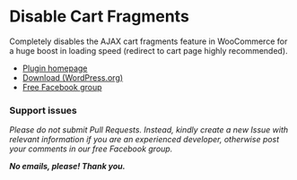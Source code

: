 # Disable Cart Fragments

Completely disables the AJAX cart fragments feature in WooCommerce for a huge boost in loading speed (redirect to cart page highly recommended).

* [Plugin homepage](https://www.littlebizzy.com/plugins/disable-cart-fragments)
* [Download (WordPress.org)](https://wordpress.org/plugins/disable-cart-fragments-littlebizzy/)
* [Free Facebook group](https://www.facebook.com/groups/littlebizzy/)

### Support issues

*Please do not submit Pull Requests. Instead, kindly create a new Issue with relevant information if you are an experienced developer, otherwise post your comments in our free Facebook group.*

***No emails, please! Thank you.***
